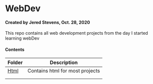 # WebDev
#### Created by Jered Stevens, Oct. 28, 2020
This repo contains all web development projects from the day I started learning webDev


#### Contents
| Folder  |Description   |
|---|---|
|<a href="https://github.com/jstevens8185/WebDev/tree/master/HTML">Html</a>  | Contains html for most projects  |
|   |   |
|   |   |
